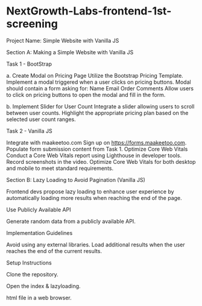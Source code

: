 # NextGrowth-Labs-frontend-1st-screening

Project Name: Simple Website with Vanilla JS

Section A: Making a Simple Website with Vanilla JS

Task 1 - BootStrap

a. Create Modal on Pricing Page
Utilize the Bootstrap Pricing Template.
Implement a modal triggered when a user clicks on pricing buttons.
Modal should contain a form asking for:
Name
Email
Order Comments
Allow users to click on pricing buttons to open the modal and fill in the form.

b. Implement Slider for User Count Integrate a slider allowing users to scroll between user counts.
Highlight the appropriate pricing plan based on the selected user count ranges.

Task 2 - Vanilla JS

Integrate with maakeetoo.com
Sign up on https://forms.maakeetoo.com.
Populate form submission content from Task 1.
Optimize Core Web Vitals
Conduct a Core Web Vitals report using Lighthouse in developer tools.
Record screenshots in the video.
Optimize Core Web Vitals for both desktop and mobile to meet standard requirements.

Section B: Lazy Loading to Avoid Pagination (Vanilla JS)

Frontend devs propose lazy loading to enhance user experience by automatically loading more results when reaching the end of the page.


Use Publicly Available API

Generate random data from a publicly available API.

Implementation Guidelines

Avoid using any external libraries.
Load additional results when the user reaches the end of the current results.

Setup Instructions

Clone the repository.

Open the index & lazyloading.

html file in a web browser.
